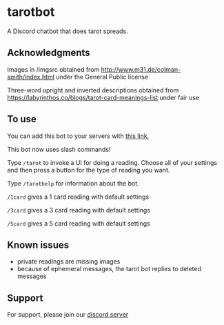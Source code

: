 # tarotbot
A Discord chatbot that does tarot spreads.

## Acknowledgments
Images in /imgsrc obtained from http://www.m31.de/colman-smith/index.html under the General Public license

Three-word upright and inverted descriptions obtained from https://labyrinthos.co/blogs/tarot-card-meanings-list under fair use

## To use
You can add this bot to your servers with [this link.](https://discord.com/api/oauth2/authorize?client_id=659747523354689549&scope=applications.commands)

This bot now uses slash commands!

Type `/tarot` to invoke a UI for doing a reading. Choose all of your settings and then press a button for the type of reading you want.

Type `/tarothelp` for information about the bot.

`/1card` gives a 1 card reading with default settings

`/3card` gives a 3 card reading with default settings

`/5card` gives a 5 card reading with default settings

## Known issues
- private readings are missing images
- because of ephemeral messages, the tarot bot replies to deleted messages


## Support
For support, please join our [discord server](https://discord.gg/xagYSd84ZX)
